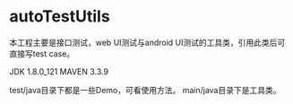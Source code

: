 # autoTestUtils
本工程主要是接口测试，web UI测试与android UI测试的工具类，引用此类后可直接写test case。

JDK 1.8.0_121
MAVEN 3.3.9


test/java目录下都是一些Demo，可看使用方法。
main/java目录下是工具类。